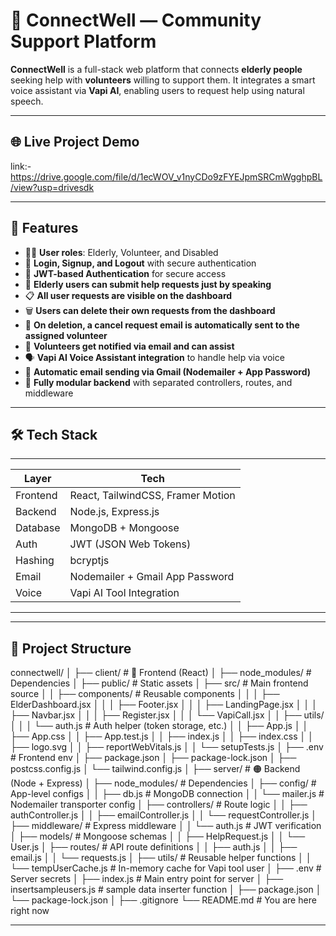 # 🧓 ConnectWell — Community Support Platform

**ConnectWell** is a full-stack web platform that connects **elderly people** seeking help with **volunteers** willing to support them. It integrates a smart voice assistant via **Vapi AI**, enabling users to request help using natural speech.

---

## 🌐 Live Project Demo

link:- https://drive.google.com/file/d/1ecWOV_v1nyCDo9zFYEJpmSRCmWgghpBL/view?usp=drivesdk

---

## 🚀 Features

- 🧑‍💼 **User roles**: Elderly, Volunteer, and Disabled
- 🔐 **Login, Signup, and Logout** with secure authentication
- 🔑 **JWT-based Authentication** for secure access
- 📝 **Elderly users can submit help requests just by speaking**
- 📋 **All user requests are visible on the dashboard**
- 🗑️ **Users can delete their own requests from the dashboard**
- 📧 **On deletion, a cancel request email is automatically sent to the assigned volunteer**
- 🤝 **Volunteers get notified via email and can assist**
- 🗣️ **Vapi AI Voice Assistant integration** to handle help via voice
- 📧 **Automatic email sending via Gmail (Nodemailer + App Password)**
- 🧼 **Fully modular backend** with separated controllers, routes, and middleware

---

## 🛠️ Tech Stack

----------------------------------------------------
| Layer     | Tech                                 |
|-----------|--------------------------------------|
| Frontend  | React, TailwindCSS, Framer Motion    |
| Backend   | Node.js, Express.js                  |
| Database  | MongoDB + Mongoose                   |
| Auth      | JWT (JSON Web Tokens)                |
| Hashing   | bcryptjs                             |
| Email     | Nodemailer + Gmail App Password      |
| Voice     | Vapi AI Tool Integration             |
----------------------------------------------------
---

## 📁 Project Structure

connectwell/
│
├── client/                    # 🔵 Frontend (React)
│ ├── node_modules/              # Dependencies
│ ├── public/                    # Static assets
│ ├── src/                       # Main frontend source
│ │ ├── components/               # Reusable components
│ │ │ ├── ElderDashboard.jsx
│ │ │ ├── Footer.jsx
│ │ │ ├── LandingPage.jsx
│ │ │ ├── Navbar.jsx
│ │ │ ├── Register.jsx
│ │ │ └── VapiCall.jsx
│ │ ├── utils/
│ │ │ └── auth.js                 # Auth helper (token storage, etc.)
│ │ ├── App.js
│ │ ├── App.css
│ │ ├── App.test.js
│ │ ├── index.js
│ │ ├── index.css
│ │ ├── logo.svg
│ │ ├── reportWebVitals.js
│ │ └── setupTests.js
│ ├── .env                       # Frontend env 
│ ├── package.json
│ ├── package-lock.json
│ ├── postcss.config.js
│ └── tailwind.config.js
│
├── server/                    # 🟠 Backend (Node + Express)
│ ├── node_modules/              # Dependencies
│ ├── config/                    # App-level configs
│ │ ├── db.js                      # MongoDB connection
│ │ └── mailer.js                  # Nodemailer transporter config
│ ├── controllers/                 # Route logic 
│ │ ├── authController.js
│ │ ├── emailController.js
│ │ └── requestController.js
│ ├── middleware/                  # Express middleware
│ │ └── auth.js                     # JWT verification
│ ├── models/                      # Mongoose schemas
│ │ ├── HelpRequest.js
│ │ └── User.js
│ ├── routes/                      # API route definitions
│ │ ├── auth.js
│ │ ├── email.js
│ │ └── requests.js
│ ├── utils/                       #  Reusable helper functions
│ │ └── tempUserCache.js           # In-memory cache for Vapi tool user
│ ├── .env                           # Server secrets
│ ├── index.js                       # Main entry point for server
│ ├── insertsampleusers.js           # sample data inserter function
│ ├── package.json
│ └── package-lock.json
│
├── .gitignore
└── README.md                     # You are here right now

---

